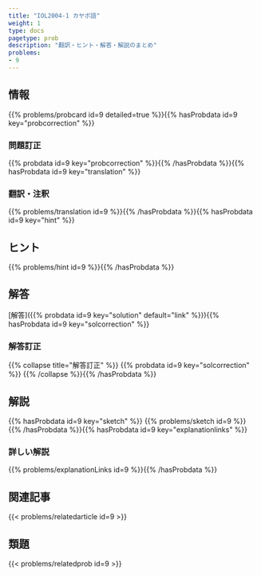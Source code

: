 ```yaml
---
title: "IOL2004-1 カヤポ語"
weight: 1
type: docs
pagetype: prob
description: "翻訳・ヒント・解答・解説のまとめ"
problems: 
- 9
---
```


## 情報

{{% problems/probcard id=9 detailed=true %}}{{% hasProbdata id=9 key="probcorrection" %}}

### 問題訂正

{{% probdata id=9 key="probcorrection" %}}{{% /hasProbdata %}}{{% hasProbdata id=9 key="translation" %}}

### 翻訳・注釈

{{% problems/translation id=9 %}}{{% /hasProbdata %}}{{% hasProbdata id=9 key="hint" %}}

## ヒント

{{% problems/hint id=9 %}}{{% /hasProbdata %}}

## 解答

[解答]({{% probdata id=9 key="solution" default="link" %}}){{% hasProbdata id=9 key="solcorrection" %}}

### 解答訂正

{{% collapse title="解答訂正" %}}
{{% probdata id=9 key="solcorrection" %}}
{{% /collapse %}}{{% /hasProbdata %}}

## 解説

{{% hasProbdata id=9 key="sketch" %}}
{{% problems/sketch id=9 %}}
{{% /hasProbdata %}}{{% hasProbdata id=9 key="explanationlinks" %}}

### 詳しい解説

{{% problems/explanationLinks id=9 %}}{{% /hasProbdata %}}

## 関連記事

{{< problems/relatedarticle id=9 >}}

## 類題

{{< problems/relatedprob id=9 >}}
